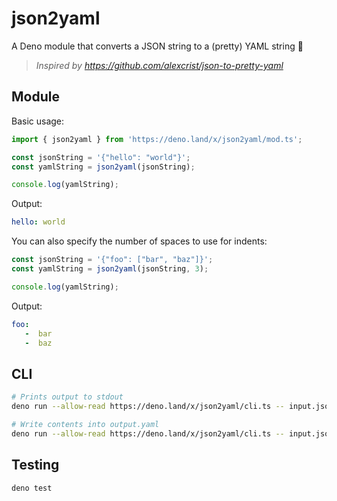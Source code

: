 # json2yaml

A Deno module that converts a JSON string to a (pretty) YAML string 🦕

> *Inspired by https://github.com/alexcrist/json-to-pretty-yaml*

## Module

Basic usage:

```js
import { json2yaml } from 'https://deno.land/x/json2yaml/mod.ts';

const jsonString = '{"hello": "world"}';
const yamlString = json2yaml(jsonString);

console.log(yamlString);
```

Output:

```yaml
hello: world
```

You can also specify the number of spaces to use for indents:

```js
const jsonString = '{"foo": ["bar", "baz"]}';
const yamlString = json2yaml(jsonString, 3);

console.log(yamlString);
```

Output:

```yaml
foo:
   -  bar
   -  baz
```

## CLI

```sh
# Prints output to stdout
deno run --allow-read https://deno.land/x/json2yaml/cli.ts -- input.json

# Write contents into output.yaml
deno run --allow-read https://deno.land/x/json2yaml/cli.ts -- input.json > output.yaml
```

## Testing

```sh
deno test
```
